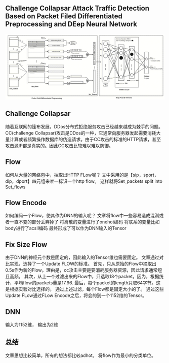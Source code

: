 ## Challenge Collapsar Attack Traffic Detection Based on Packet Filed Differentiated Preprocessing and DEep Neural Network
![alt text](image-3.png)

## Challenge Collapsar
随着互联网的篷布发展，DDos分布式拒绝服务攻击已经越来越成为棘手的问题。CC(challenge Collapsar)攻击是DDos的一种，它通常向服务器发起需要消耗大量计算或者频繁操作数据库的伪造请求。由于CC攻击的标准的HTTP请求，甚至攻击源IP都是真实的。因此CC攻击比较难以难以防御。

## Flow
如何从大量的网络包中，抽取出HTTP FLow呢？
文中采用的是【sip，sport，dip，dport】四元组来唯一标识一个http flow。
这样就将Set_packets split into Set_flows

## Flow Encode
如何编码一个Flow，使其作为DNN的输入呢？
文章将flow中一些容易造成混淆或者一直不变的部分丢弃掉了
将离散的变量进行了onehot编码
将联系的变量比如body进行了acsII编码
最终形成了可以作为DNN输入的Tensor

## Fix Size Flow
由于DNN的神经元个数是固定的，因此输入的Tensor维也需要固定。
文章通过对比实现，选择了一个Update FLOW的标准。
首先，只从原始的Flow中摘取出0.5s作为新的Flow。理由是，cc攻击主要是要消耗服务器资源，因此请求通常短且高频。
其次，从上一个过滤出来的Flow中，只选取18个packet。因为，根据统计，平均flow的packets量是17.96.
最后，每个packet的length只取64字节。这是根据实验对比选择的。
通过上述过滤，每个Flow都是固定大小的了。
通过这些Update FLow通过FLow Encode之后，将会的到一个1152维的Tensor。

## DNN
输入为1152维， 输出为2维

## 总结
文章思想比较简单，所有的想法都比较adhot。
将flow作为最小的分类单位。